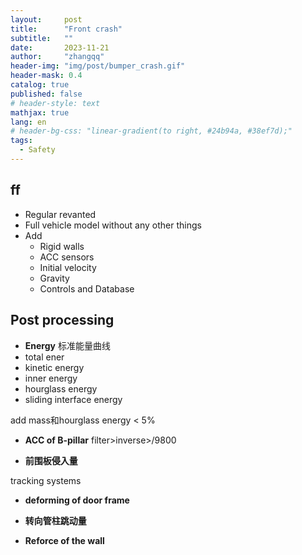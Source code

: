 ```yaml
---
layout:     post
title:      "Front crash"
subtitle:   ""
date:       2023-11-21
author:     "zhangqq"
header-img: "img/post/bumper_crash.gif"
header-mask: 0.4
catalog: true
published: false
# header-style: text
mathjax: true
lang: en
# header-bg-css: "linear-gradient(to right, #24b94a, #38ef7d);"
tags:
  - Safety
---
```


## ff
- Regular revanted
- Full vehicle model without any other things
- Add
    - Rigid walls
    - ACC sensors
    - Initial velocity
    - Gravity
    - Controls and Database

## Post processing
- **Energy**
标准能量曲线
- total ener
- kinetic energy
- inner energy
- hourglass energy
- sliding interface energy

add mass和hourglass energy < 5%

- **ACC of B-pillar**
filter>inverse>/9800

- **前围板侵入量**

tracking systems

- **deforming of door frame**

- **转向管柱跳动量**

- **Reforce of the wall**